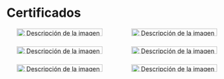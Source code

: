 # Certificados

<div style="display: grid; grid-template-columns: 1fr 1fr; gap: 20px;">
  <div style="text-align: center;">
    <img src="https://rincondelfabo.vercel.app/certificaciones/spaceApps.webp" alt="Descripción de la imagen" style="width: 90%; display: block; margin: auto;">
  </div>
    <div style="text-align: center;">
    <img src="https://rincondelfabo.vercel.app/certificaciones/unitec.webp" alt="Descripción de la imagen" style="width: 90%; display: block; margin: auto;">
  </div>
  <div style="text-align: center;">
    <img src="https://rincondelfabo.vercel.app/certificaciones/unidea.webp" alt="Descripción de la imagen" style="width: 90%; display: block; margin: auto;">
  </div>
  <div style="text-align: center;">
    <img src="https://rincondelfabo.vercel.app/certificaciones/tecnico.webp" alt="Descripción de la imagen" style="width: 90%; display: block; margin: auto;">
  </div>
    <div style="text-align: center;">
    <img src="https://rincondelfabo.vercel.app/certificaciones/diploma-fundamentos-ingenieria-datos_page-0001.jpg" alt="Descripción de la imagen" style="width: 90%; display: block; margin: auto;">
  </div>
  <div style="text-align: center;">
    <img src="https://rincondelfabo.vercel.app/certificaciones/diploma-git-github_page-0001.jpg" alt="Descripción de la imagen" style="width: 90%; display: block; margin: auto;">
  </div>
</div>
